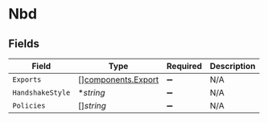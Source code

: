 # Nbd


## Fields

| Field                                                    | Type                                                     | Required                                                 | Description                                              |
| -------------------------------------------------------- | -------------------------------------------------------- | -------------------------------------------------------- | -------------------------------------------------------- |
| `Exports`                                                | [][components.Export](../../models/components/export.md) | :heavy_minus_sign:                                       | N/A                                                      |
| `HandshakeStyle`                                         | **string*                                                | :heavy_minus_sign:                                       | N/A                                                      |
| `Policies`                                               | []*string*                                               | :heavy_minus_sign:                                       | N/A                                                      |